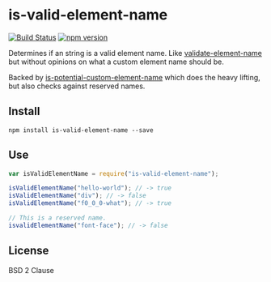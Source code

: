 # is-valid-element-name

[![Build Status](https://travis-ci.org/matthewp/is-valid-element-name.svg?branch=master)](https://travis-ci.org/matthewp/is-valid-element-name)
[![npm version](https://badge.fury.io/js/is-valid-element-name.svg)](http://badge.fury.io/js/is-valid-element-name)


Determines if an string is a valid element name. Like [validate-element-name](https://github.com/sindresorhus/validate-element-name) but without opinions on what a custom element name should be.

Backed by [is-potential-custom-element-name](https://github.com/mathiasbynens/is-potential-custom-element-name) which does the heavy lifting, but also checks against reserved names.

## Install

```
npm install is-valid-element-name --save
```

## Use

```js
var isValidElementName = require("is-valid-element-name");

isValidElementName("hello-world"); // -> true
isValidElementName("div"); // -> false
isValidElementName("f0_0_0-what"); // -> true

// This is a reserved name.
isvalidElementName("font-face"); // -> false
```

## License

BSD 2 Clause
